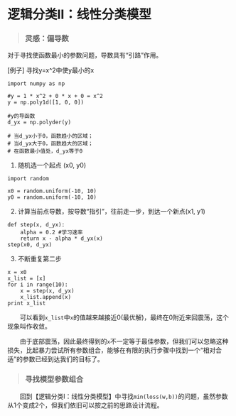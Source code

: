 # 逻辑分类II：线性分类模型

> ### 灵感：偏导数
对于寻找使函数最小的参数问题，导数具有“引路”作用。

[例子] 寻找y=x^2中使y最小的x
```
import numpy as np

#y = 1 * x^2 + 0 * x + 0 = x^2
y = np.poly1d([1, 0, 0])

#y的导函数
d_yx = np.polyder(y)

# 当d_yx小于0，函数趋小的区域；
# 当d_yx大于0，函数趋大的区域；
# 在函数最小值处，d_yx等于0
```
1. 随机选一个起点 (x0, y0)
```
import random

x0 = random.uniform(-10, 10)
y0 = random.uniform(-10, 10)
```
2. 计算当前点导数，按导数“指引”，往前走一步，到达一个新点(x1, y1)
```
def step(x, d_yx):
    alpha = 0.2 #学习速率
    return x - alpha * d_yx(x)
step(x0, d_yx)
```
3. 不断重复第二步
```
x = x0
x_list = [x]
for i in range(10):
    x = step(x, d_yx)
    x_list.append(x)
print x_list
```

&emsp;&emsp;可以看到`x_list`中`x`的值越来越接近0(最优解)，最终在0附近来回震荡，这个现象叫作收敛。

&emsp;&emsp;由于底部震荡，因此最终得到的`x`不一定等于最佳参数，但我们可以忽略这种损失，比起暴力尝试所有参数组合，能够在有限的执行步骤中找到一个“相对合适”的参数已经到达我们的目标了。

> ### 寻找模型参数组合

&emsp;&emsp;回到【逻辑分类I：线性分类模型】中寻找`min(loss(w,b))`的问题，虽然参数从1个变成2个，但我们依旧可以按之前的思路设计流程。
